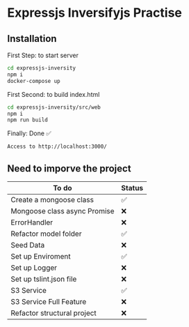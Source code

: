 # Expressjs Inversifyjs Practise

## Installation
First Step: to start server
```sh
cd expressjs-inversity
npm i
docker-compose up
```
First Second: to build index.html 
```sh
cd expressjs-inversity/src/web
npm i
npm run build
```
Finally: Done ✅
```sh
Access to http://localhost:3000/
```
## Need to imporve the project

| To do | Status |
| ------ | ------ |
| Create a mongoose class | ✅ |
| Mongoose class async Promise | ❌ |
| ErrorHandler| ❌ |
| Refactor model folder | ✅ |
| Seed Data | ❌ |
| Set up Enviroment | ✅ |
| Set up Logger | ❌ |
| Set up tslint.json file | ❌ |
| S3 Service | ✅ |
| S3 Service Full Feature | ❌ |
| Refactor structural project | ❌ |
